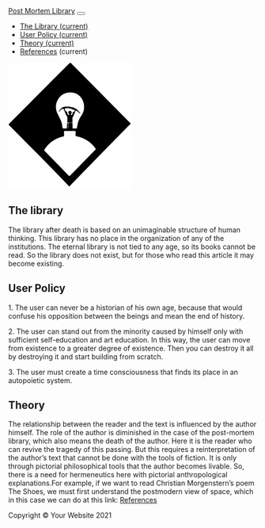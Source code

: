 <!DOCTYPE html>
<html lang="hu">

<head>

  <meta charset="utf-8">
  <meta name="viewport" content="width=device-width, initial-scale=1, shrink-to-fit=no">
  <meta name="PML" content="">
  <meta name="Bánki Tamás" content="">

  <title> Post Mortem Library</title>
  <!-- Favicon-->
        <link rel="icon" type="image/x-icon" href="1599766862256.jpg" />

  <!-- Bootstrap core CSS -->
  <link href="vendor/bootstrap/css/bootstrap.min.css" rel="stylesheet">

  <!-- Custom styles for this template -->
  <link href="css/full-width-pics.css" rel="stylesheet">

</head>

<body>

  <!-- Navigation -->
  <nav class="navbar navbar-expand-lg navbar-dark bg-dark fixed-top">
    <div class="container">
      <a class="navbar-brand" href="#">Post Mortem Library</a>
      <button class="navbar-toggler" type="button" data-toggle="collapse" data-target="#navbarResponsive" aria-controls="navbarResponsive" aria-expanded="false" aria-label="Toggle navigation">
        <span class="navbar-toggler-icon"></span>
      </button>
      <div class="collapse navbar-collapse" id="navbarResponsive">
        <ul class="navbar-nav ml-auto">
          <li class="nav-item active">
            <a class="nav-link" href="https://libraryofbabel.info/">The Library
              <span class="sr-only">(current)</span>
            </a>
          </li>
          <li class="nav-item active">
            <a class="nav-link" href="https://bankitomi26.wixsite.com/bankifest/blog">User Policy
             <span class="sr-only">(current)</span>
           </a>
          </li>
          <li class="nav-item active">
            <a class="nav-link" href="https://7zezcbexaoiwd93imoy4ww-on.drv.tw/drive to web/Sorozatok Az Üdvtörténetből.html">Theory
           <span class="sr-only">(current)</span>
            </a>
          </li>
          <li class="nav-item active">
            <a class="nav-link" href="https://bankitomi26.github.io/wwgrd/">References</a>
           <span class="sr-only">(current)</span>
            </a>
          </li>
        </ul>
      </div>
    </div>
  </nav>

  <!-- Header - set the background image for the header in the line below -->
  <div img class="img-fluid d-block mx-auto" src=" alt="">
      <img class="img-fluid d-block mx-auto" src="3 fejezet2.png" alt="">

  </header>

  <!-- Content section -->
  <section class="py-5">
    <div class="container">
      <h1>The library</h1>
      <p class="lead"></p>
      <p>The library after death is based on an unimaginable structure of human thinking. This library has no place in the organization of any of the institutions. The eternal library is not tied to any age, so its books cannot be read. So the library does not exist, but for those who read this article it may become existing.</p>
    </div>
  </section>

   <!-- Content section -->
  <section class="py-5">
    <div class="container">
      <h1>User Policy</h1>
      <p class="lead"></p>
      <p>
        1. The user can never be a historian of his own age, because that would confuse his opposition between the beings and mean the end of history.</p>
   </p> 2. The user can stand out from the minority caused by himself only with sufficient self-education and art education. In this way, the user can move from existence to a greater degree of existence. Then you can destroy it all by destroying it and start building from scratch.</p>
    </p>3. The user must create a time consciousness that finds its place in an autopoietic system.</p>
    </div>
  </section>
  <!-- Content section -->
  <section class="py-5">
    <div class="container">
      <h1>Theory</h1>
      <p class="lead"></p>
      <p>The relationship between the reader and the text is influenced by the author himself. The role of the author is diminished in the case of the post-mortem library, which also means the death of the author. Here it is the reader who can revive the tragedy of this passing. But this requires a reinterpretation of the author’s text that cannot be done with the tools of fiction. It is only through pictorial philosophical tools that the author becomes livable. So, there is a need for hermeneutics here with pictorial anthropological explanations.For example, if we want to read Christian Morgenstern’s poem The Shoes, we must first understand the postmodern view of space, which in this case we can do at this link: <a class="https://bankitomi26.github.io/wwgrd/" href="https://bankitomi26.github.io/wwgrd/">References</a>
      </p>
    </div>
  </section>

  <!-- Footer -->
  <footer class="py-5 bg-dark">
    <div class="container">
      <p class="m-0 text-center text-white">Copyright &copy; Your Website 2021</p>
    </div>
    <!-- /.container -->
  </footer>

  <!-- Bootstrap core JavaScript -->
  <script src="vendor/jquery/jquery.min.js"></script>
  <script src="vendor/bootstrap/js/bootstrap.bundle.min.js"></script>

</body>
</html>
